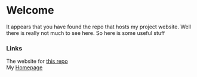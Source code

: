 # Welcome
It appears that you have found the repo that hosts my project website. Well there is really not much to see here.
So here is some useful stuff

### Links
The website for [this repo](ath0rus.github.io/Projects)\
My [Homepage](ath0rus.github.io/Home)
